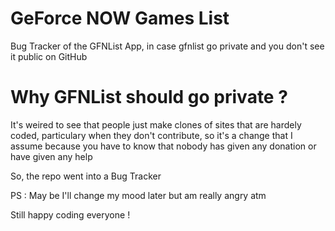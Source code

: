 # GeForce NOW Games List
Bug Tracker of the GFNList App, in case gfnlist go private and you don't see it public on GitHub

# Why GFNList should go private ?

It's weired to see that people just make clones of sites that are hardely coded, particulary when they don't contribute, so it's a change that I assume because you have to know that nobody has given any donation or have given any help

So, the repo went into a Bug Tracker 

PS : May be I'll change my mood later but am really angry atm

Still happy coding everyone !

